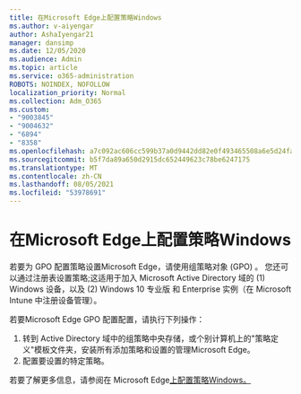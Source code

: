 ```yaml
---
title: 在Microsoft Edge上配置策略Windows
ms.author: v-aiyengar
author: AshaIyengar21
manager: dansimp
ms.date: 12/05/2020
ms.audience: Admin
ms.topic: article
ms.service: o365-administration
ROBOTS: NOINDEX, NOFOLLOW
localization_priority: Normal
ms.collection: Adm_O365
ms.custom:
- "9003845"
- "9004632"
- "6894"
- "8358"
ms.openlocfilehash: a7c092ac606cc599b37a0d9442dd82e0f493465508a6e5d24fa0589d0f3bb19a
ms.sourcegitcommit: b5f7da89a650d2915dc652449623c78be6247175
ms.translationtype: MT
ms.contentlocale: zh-CN
ms.lasthandoff: 08/05/2021
ms.locfileid: "53978691"
---
```

# <a name="configure-microsoft-edge-policy-settings-on-windows"></a>在Microsoft Edge上配置策略Windows

若要为 GPO 配置策略设置Microsoft Edge，请使用组策略对象 (GPO) 。 您还可以通过注册表设置策略;这适用于加入 Microsoft Active Directory 域的 (1) Windows 设备，以及 (2) Windows 10 专业版 和 Enterprise 实例（在 Microsoft Intune 中注册设备管理）。

若要Microsoft Edge GPO 配置配置，请执行下列操作：

1. 转到 Active Directory 域中的组策略中央存储，或个别计算机上的"策略定义"模板文件夹，安装所有添加策略和设置的管理Microsoft Edge。
2. 配置要设置的特定策略。

若要了解更多信息，请参阅在 Microsoft Edge[上配置策略Windows。](https://go.microsoft.com/fwlink/?linkid=2135024)
